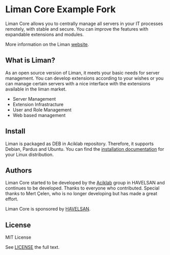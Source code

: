 # Liman Core Example Fork

Liman Core allows you to centrally manage all servers in your IT processes remotely, with stable and secure. You can improve the features with expandable extensions and modules.

More information on the Liman [website](https://liman.dev).

## What is Liman?

As an open source version of Liman, it meets your basic needs for server management. You can develop extensions according to your wishes or you can manage certain servers with a nice interface with the extensions available in the liman market.

* Server Management
* Extension Infrastracture
* User and Role Management
* Web based management

## Install

Liman is packaged as DEB in Aciklab repository. Therefore, it supports Debian, Pardus and Ubuntu.
You can find the [installation documentation](https://docs.liman.dev/start/installing) for your Linux distribution.

## Authors

Liman Core started to be developed by the [Aciklab](https://aciklab.org) group in HAVELSAN and continues to be developed. Thanks to everyone who contributed. Special thanks to Mert Çelen, who is no longer developing but has made a great effort.

Liman Core is sponsored by [HAVELSAN](https://havelsan.com.tr/en).

## License

MIT License

See [LICENSE](https://github.com/limanmys/core/blob/master/LICENSE) the full text.
